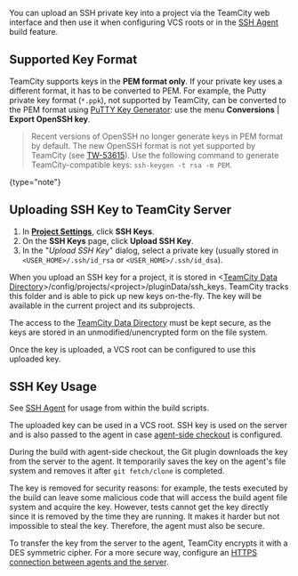 [//]: # (title: SSH Keys Management)
[//]: # (auxiliary-id: SSH Keys Management)

You can upload an SSH private key into a project via the TeamCity web interface and then use it when configuring VCS roots or in the [SSH Agent](ssh-agent.md) build feature.

## Supported Key Format

TeamCity supports keys in the __PEM format only__. If your private key uses a different format, it has to be converted to PEM. For example, the Putty private key format (`*.ppk`), not supported by TeamCity, can be converted to the PEM format using [PuTTY Key Generator](https://www.puttygen.com/): use the menu  __Conversions__  | __Export OpenSSH key__.

>Recent versions of OpenSSH no longer generate keys in PEM format by default. The new OpenSSH format is not yet supported by TeamCity (see [TW-53615](https://youtrack.jetbrains.com/issue/TW-53615)). Use the following command to generate TeamCity-compatible keys: `ssh-keygen -t rsa -m PEM`.
>
{type="note"}

## Uploading SSH Key to TeamCity Server

1. In __[Project Settings](creating-and-editing-projects.md#Managing+Project)__, click __SSH Keys__. 
2. On the __SSH Keys__ page, click __Upload SSH Key__.
3. In the "_Upload SSH Key_" dialog, select a private key (usually stored in `<USER_HOME>/.ssh/id_rsa` or `<USER_HOME>/.ssh/id_dsa`).

When you upload an SSH key for a project, it is stored in \<[TeamCity Data Directory](teamcity-data-directory.md)\>/config/projects/\<project\>/pluginData/ssh_keys. TeamCity tracks this folder and is able to pick up new keys on-the-fly. The key will be available in the current project and its subprojects.

<note>

The access to the [TeamCity Data Directory](teamcity-data-directory.md) must be kept secure, as the keys are stored in an unmodified/unencrypted form on the file system.
</note>

Once the key is uploaded, a VCS root can be configured to use this uploaded key.

## SSH Key Usage

See [SSH Agent](ssh-agent.md) for usage from within the build scripts.

The uploaded key can be used in a VCS root. SSH key is used on the server and is also passed to the agent in case [agent-side checkout](vcs-checkout-mode.md#agent-checkout) is configured.

During the build with agent-side checkout, the Git plugin downloads the key from the server to the agent. It temporarily saves the key on the agent's file system and removes it after `git fetch/clone` is completed.

<note>

The key is removed for security reasons: for example, the tests executed by the build can leave some malicious code that will access the build agent file system and acquire the key. However, tests cannot get the key directly since it is removed by the time they are running. It makes it harder but not impossible to steal the key. Therefore, the agent must also be secure.
</note>

To transfer the key from the server to the agent, TeamCity encrypts it with a DES symmetric cipher. For a more secure way, configure an [HTTPS connection between agents and the server](using-https-to-access-teamcity-server.md).
